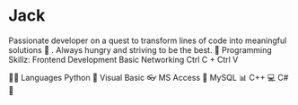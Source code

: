# Jack
Passionate developer on a quest to transform lines of code into meaningful solutions 🚀 . Always hungry and striving to be the best.
🤖 Programming Skillz:
Frontend Development
Basic Networking
Ctrl C + Ctrl V

👨‍💻 Languages
Python 🐍
Visual Basic 👓
MS Access 🤖
MySQL 📊
C++ 💻
C# 📶
